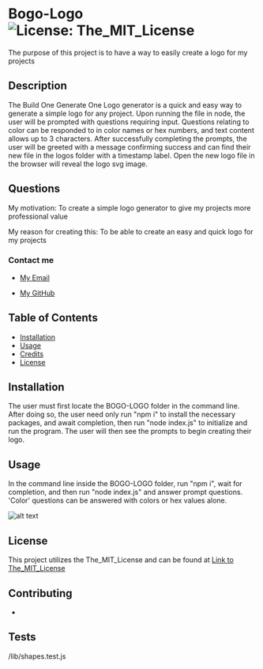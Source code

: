 # Bogo-Logo         ![License: The_MIT_License](https://img.shields.io/badge/License-The_MIT_License-lavender)  

The purpose of this project is to have a way to easily create a logo for my projects

## Description
  
  The Build One Generate One Logo generator is a quick and easy way to generate a simple logo for any project. Upon running the file in node, the user will be prompted with questions requiring input. Questions relating to color can be responded to in color names or hex numbers, and text content allows up to 3 characters. After successfully completing the prompts, the user will be greeted with a message confirming success and can find their new file in the logos folder with a timestamp label. Open the new logo file in the browser will reveal the logo svg image.
  
## Questions 
  
  My motivation: To create a simple logo generator to give my projects more professional value
  
  My reason for creating this: To be able to create an easy and quick logo for my projects
  
### Contact me
  
  - [My Email](mailto:gflatch@att.net)
  
  - [My GitHub](https://github.com/notsnowwhite)
  
## Table of Contents
  
  - [Installation](#installation)
  - [Usage](#usage)
  - [Credits](#credits)
  - [License](#license)
  
  
## Installation
  
  The user must first locate the BOGO-LOGO folder in the command line. After doing so, the user need only run "npm i" to install the necessary packages, and await completion, then run "node index.js" to initialize and run the program. The user will then see the prompts to begin creating their logo.
  
## Usage
  
  In the command line inside the BOGO-LOGO folder, run "npm i", wait for completion, and then run "node index.js" and answer prompt questions. 'Color' questions can be answered with colors or hex values alone.

  ![alt text](assets/images/'placeImageHere'.png)

## License
  
  This project utilizes the The_MIT_License and can be found at [Link to The_MIT_License](https://choosealicense.com/licenses/mit/)
  
## Contributing
  
  - [](https://)


  
## Tests
  
  /lib/shapes.test.js
  

